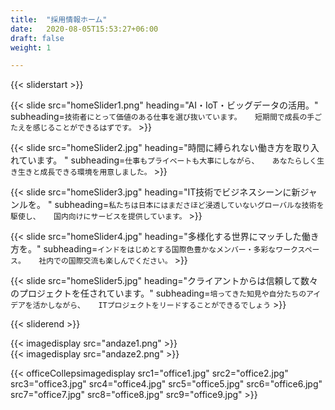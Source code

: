 ```yaml
---
title:  "採用情報ホーム"
date:   2020-08-05T15:53:27+06:00
draft: false
weight: 1

---
```

{{< sliderstart >}}

{{< slide src="homeSlider1.png" heading="AI・IoT・ビッグデータの活用。" subheading=`技術者にとって価値のある仕事を選び抜いています。  
短期間で成長の手ごたえを感じることができるはずです。` >}}

{{< slide src="homeSlider2.jpg" heading="時間に縛られない働き方を取り入れています。 " subheading=`仕事もプライベートも大事にしながら、  
あなたらしく生き生きと成長できる環境を用意しました。` >}}

{{< slide src="homeSlider3.jpg" heading="IT技術でビジネスシーンに新ジャンルを。 " subheading=`私たちは日本にはまださほど浸透していないグローバルな技術を駆使し、  
国内向けにサービスを提供しています。` >}}

{{< slide src="homeSlider4.jpg" heading="多様化する世界にマッチした働き方を。" subheading=`インドをはじめとする国際色豊かなメンバー・多彩なワークスペース。  
社内での国際交流も楽しんでください。` >}}

{{< slide src="homeSlider5.jpg" heading="クライアントからは信頼して数々のプロジェクトを任されています。" subheading=`培ってきた知見や自分たちのアイデアを活かしながら、  
ITプロジェクトをリードすることができるでしょう` >}}

{{< sliderend >}}

<section class="image-section">
    <div class="container">
        <div class="andaze-img-con">
            <div class="img-left">
                {{< imagedisplay  src="andaze1.png"  >}}
            </div>
            <div class="img-right">
                {{< imagedisplay  src="andaze2.png"  >}}
            </div>
        </div>
    </div>
</section>

{{< officeCollepsimagedisplay src1="office1.jpg" src2="office2.jpg" src3="office3.jpg" src4="office4.jpg" src5="office5.jpg" src6="office6.jpg" src7="office7.jpg" src8="office8.jpg" src9="office9.jpg"  >}}
